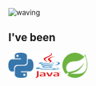 
<!---
jel4399/jel4399 is a ✨ special ✨ repository because its `README.md` (this file) appears on your GitHub profile.
You can click the Preview link to take a look at your changes.
--->

![waving](https://capsule-render.vercel.app/api?type=waving&height=200&text=I%60m%20In%20Gyeom%20Kim&fontAlign=30&fontAlignY=30&color=gradient&fontSize=50&desc=&descAlign=51&descAlignY=47)

<h2>
  I've been
</h2>

<p>
  <img src="svg/python.svg" width="50" height="50">
  <img src="svg/java.svg" width="50" height="50">
  <img src="svg/spring.svg" width="50" height="50">
</p>



<!--
<p>
  <img src="https://img.shields.io/badge/Python-3766AB?style=flat-square&logo=Python&logoColor=white"/></a>&nbsp 
</p>
-->
